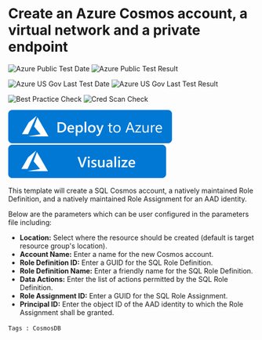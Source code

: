 # Create an Azure Cosmos account, a virtual network and a private endpoint

![Azure Public Test Date](https://azurequickstartsservice.blob.core.windows.net/badges/101-cosmosdb-sql-rbac/PublicLastTestDate.svg)
![Azure Public Test Result](https://azurequickstartsservice.blob.core.windows.net/badges/101-cosmosdb-sql-rbac/PublicDeployment.svg)

![Azure US Gov Last Test Date](https://azurequickstartsservice.blob.core.windows.net/badges/101-cosmosdb-sql-rbac/FairfaxLastTestDate.svg)
![Azure US Gov Last Test Result](https://azurequickstartsservice.blob.core.windows.net/badges/101-cosmosdb-sql-rbac/FairfaxDeployment.svg)

![Best Practice Check](https://azurequickstartsservice.blob.core.windows.net/badges/101-cosmosdb-sql-rbac/BestPracticeResult.svg)
![Cred Scan Check](https://azurequickstartsservice.blob.core.windows.net/badges/101-cosmosdb-sql-rbac/CredScanResult.svg)

[![Deploy To Azure](https://raw.githubusercontent.com/Azure/azure-quickstart-templates/master/1-CONTRIBUTION-GUIDE/images/deploytoazure.svg?sanitize=true)](https://portal.azure.com/#create/Microsoft.Template/uri/https%3A%2F%2Fraw.githubusercontent.com%2FAzure%2Fazure-quickstart-templates%2Fmaster%2F101-cosmosdb-sql-rbac%2Fazuredeploy.json)
[![Visualize](https://raw.githubusercontent.com/Azure/azure-quickstart-templates/master/1-CONTRIBUTION-GUIDE/images/visualizebutton.svg?sanitize=true)](http://armviz.io/#/?load=https%3A%2F%2Fraw.githubusercontent.com%2FAzure%2Fazure-quickstart-templates%2Fmaster%2F101-cosmosdb-sql-rbac%2Fazuredeploy.json)

This template will create a SQL Cosmos account, a natively maintained Role Definition, and a natively maintained Role Assignment for an AAD identity.

Below are the parameters which can be user configured in the parameters file including:

- **Location:** Select where the resource should be created (default is target resource group's location).
- **Account Name:** Enter a name for the new Cosmos account.
- **Role Definition ID:** Enter a GUID for the SQL Role Definition.
- **Role Definition Name:** Enter a friendly name for the SQL Role Definition. 
- **Data Actions:** Enter the list of actions permitted by the SQL Role Definition.
- **Role Assignment ID:** Enter a GUID for the SQL Role Assignment.
- **Principal ID:** Enter the object ID of the AAD identity to which the Role Assignment shall be granted.

`Tags : CosmosDB`

